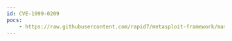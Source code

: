 ```yaml
---
id: CVE-1999-0209
pocs:
    - https://raw.githubusercontent.com/rapid7/metasploit-framework/master/modules/exploits/solaris/sunrpc/ypupdated_exec.rb
---
```

